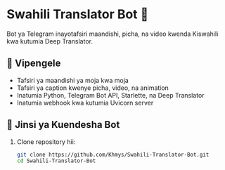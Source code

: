 # Swahili Translator Bot 🤖

Bot ya Telegram inayotafsiri maandishi, picha, na video kwenda Kiswahili kwa kutumia Deep Translator.

## 📌 Vipengele
- Tafsiri ya maandishi ya moja kwa moja
- Tafsiri ya caption kwenye picha, video, na animation
- Inatumia Python, Telegram Bot API, Starlette, na Deep Translator
- Inatumia webhook kwa kutumia Uvicorn server

## 🚀 Jinsi ya Kuendesha Bot
1. Clone repository hii:
   ```bash
   git clone https://github.com/Khmys/Swahili-Translator-Bot.git
   cd Swahili-Translator-Bot
